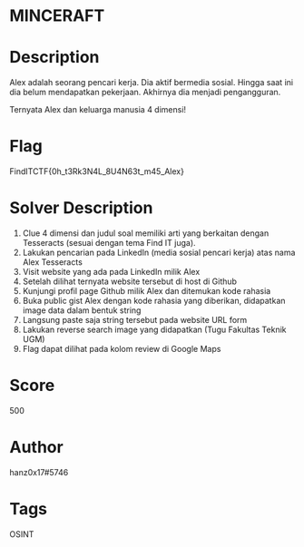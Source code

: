 # MINCERAFT

# Description
Alex adalah seorang pencari kerja.
Dia aktif bermedia sosial.
Hingga saat ini dia belum mendapatkan pekerjaan.
Akhirnya dia menjadi pengangguran.

Ternyata Alex dan keluarga manusia 4 dimensi!

# Flag
FindITCTF{0h_t3Rk3N4L_8U4N63t_m45_Alex}

# Solver Description
1. Clue 4 dimensi dan judul soal memiliki arti yang berkaitan dengan Tesseracts (sesuai dengan tema Find IT juga).
2. Lakukan pencarian pada LinkedIn (media sosial pencari kerja) atas nama Alex Tesseracts
3. Visit website yang ada pada LinkedIn milik Alex
4. Setelah dilihat ternyata website tersebut di host di Github
5. Kunjungi profil page Github milik Alex dan ditemukan kode rahasia
6. Buka public gist Alex dengan kode rahasia yang diberikan, didapatkan image data dalam bentuk string
7. Langsung paste saja string tersebut pada website URL form
8. Lakukan reverse search image yang didapatkan (Tugu Fakultas Teknik UGM)
9. Flag dapat dilihat pada kolom review di Google Maps

# Score
500

# Author
hanz0x17#5746

# Tags
OSINT

